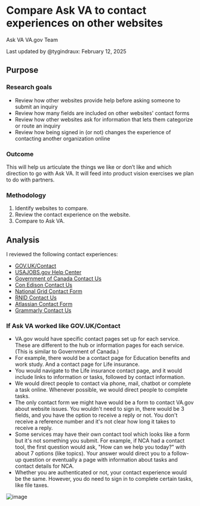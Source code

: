 # Compare Ask VA to contact experiences on other websites

Ask VA VA.gov Team

Last updated by @tygindraux: February 12, 2025

## Purpose

### Research goals

- Review how other websites provide help before asking someone to submit an inquiry
- Review how many fields are included on other websites' contact forms
- Review how other websites ask for information that lets them categorize or route an inquiry
- Review how being signed in (or not) changes the experience of contacting another organization online

### Outcome

This will help us articulate the things we like or don’t like and which direction to go with Ask VA. It will feed into product vision exercises we plan to do with partners.

### Methodology

1. Identify websites to compare.
2. Review the contact experience on the website.
3. Compare to Ask VA.

## Analysis

I reviewed the following contact experiences:
- [GOV.UK/Contact](https://www.gov.uk/contact)
- [USAJOBS.gov Help Center](https://help.usajobs.gov/how-to)
- [Government of Canada Contact Us](https://www.canada.ca/en/contact.html)
- [Con Edison Contact Us](https://www.coned.com/en/contact-us)
- [National Grid Contact Form](https://www.nationalgridus.com/NY-Home/Contact-Us/)
- [RNID Contact Us](https://rnid.org.uk/about-us/contact-rnid/)
- [Atlassian Contact Form](https://www.atlassian.com/company/contact)
- [Grammarly Contact Us](https://support.grammarly.com/hc/en-us/requests/new#/)

### If Ask VA worked like GOV.UK/Contact

- VA.gov would have specific contact pages set up for each service. These are different to the hub or information pages for each service. (This is similar to Government of Canada.)
- For example, there would be a contact page for Education benefits and work study. And a contact page for Life insurance.
- You would navigate to the Life insurance contact page, and it would include links to information or tasks, followed by contact information.
- We would direct people to contact via phone, mail, chatbot or complete a task online. Whenever possible, we would direct people to complete tasks.
- The only contact form we might have would be a form to contact VA.gov about website issues. You wouldn't need to sign in, there would be 3 fields, and you have the option to receive a reply or not. You don't receive a reference number and it's not clear how long it takes to receive a reply.
- Some services may have their own contact tool which looks like a form but it's not something you submit. For example, if NCA had a contact tool, the first question would ask, "How can we help you today?" with about 7 options (like topics). Your answer would direct you to a follow-up question or eventually a page with information about tasks and contact details for NCA.
- Whether you are authenticated or not, your contact experience would be the same. However, you do need to sign in to complete certain tasks, like file taxes.

![image](https://github.com/department-of-veterans-affairs/va.gov-team/blob/master/products/ask-va/design/User%20research/02-2025%20Comparative%20analysis/Images/1-GOV.UK.png)
